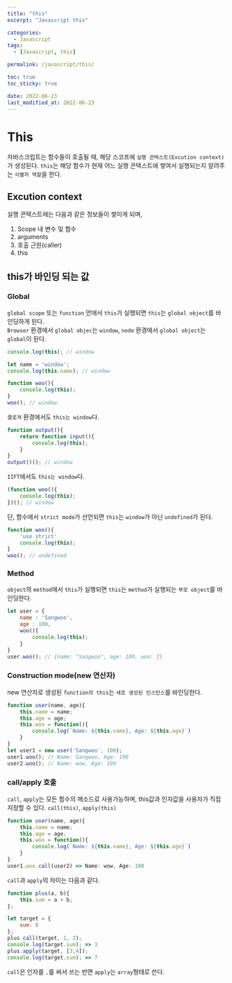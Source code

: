 ```yaml
---
title: "this"
excerpt: "Javascript this"

categories:
  - Javascript
tags:
  - [Javascript, this]

permalink: /javascript/this/

toc: true
toc_sticky: true

date: 2022-06-23
last_modified_at: 2022-06-23
---
```


# This

자바스크립트는 함수들이 호출될 때, 해당 스코프에 `실행 콘텍스트(Excution context)`가 생성된다.
`this`는 해당 함수가 현재 어느 실행 콘텍스트에 쌓여서 실행되는지 알려주는 `식별자 역할`을 한다.

## Excution context

실행 콘텍스트에는 다음과 같은 정보들이 쌓이게 되며,

1. Scope 내 변수 및 함수
2. arguments
3. 호출 근원(caller)
4. this

## this가 바인딩 되는 값

### Global

`global scope` 또는 `function` 안에서 `this`가 실행되면 `this`는 `global object`를 바인딩하게 된다.  
`Browser` 환경에서 `global objec`는 `window`, 
`node` 환경에서 `global object`는 `global`이 된다.

```javascript
console.log(this); // window
```

```javascript
let name = 'window';
console.log(this.name); // window
```

```javascript
function woo(){
    console.log(this);
}
woo(); // window
```

`클로져` 환경에서도 `this는 window`다.

```javascript
function output(){
    return function input(){
        console.log(this);
    }
}
output()(); // window
```

`IIFT`에서도 `this는 window`다.

```javascript
(function woo(){
    console.log(this);
})(); // window
```

단, 함수에서 `strict mode`가 선언되면 `this`는 `window`가 아닌 `undefined`가 된다.

```javascript
function woo(){
    'use strict'
    console.log(this);
}
woo(); // undefined
```

### Method

`object`의 `method`에서 `this`가 실행되면 `this`는 `method`가 실행되는 `부모 object`를 바인딩한다.

```javascript
let user = {
    name : 'Sangwoo',
    age : 100,
    woo(){
        console.log(this);
    }
}
user.woo(); // {name: "Sangwoo", age: 100, woo: ƒ}
```

### Construction mode(new 연산자)

new 연산자로 생성된 `function의 this`는 `새로 생성된 인스턴스`를 바인딩한다.

```javascript
function user(name, age){
    this.name = name;
    this.age = age;
    this.woo = function(){
        console.log(`Name: ${this.name}, Age: ${this.age}`)
    }
}
let user1 = new user('Sangwoo', 100);
user1.woo(); // Name: Sangwoo, Age: 100
user2.woo(); // Name: wow, Age: 100
```

### call/apply 호출

`call`, `apply`는 모든 함수의 메소드로 사용가능하며, this값과 인자값을 사용자가 직접 지정할 수 있다.
`call(this)`, `apply(this)`

```javascript
function user(name, age){
    this.name = name;
    this.age = age;
    this.woo = function(){
        console.log(`Name: ${this.name}, Age: ${this.age}`)
    }
}
user1.woo.call(user2) => Name: wow, Age: 100
```

`call`과 `apply`의 차이는 다음과 같다.

```javascript
function plus(a, b){
	this.sum = a + b;
};

let target = {
	sum: 0
};
plus.call(target, 1, 2);
console.log(target.sum); => 3
plus.apply(target, [3,4]);
console.log(target.sum); => 7
```

`call`은 인자를 `,`를 써서 쓰는 반면 `apply`는 `array`형태로 쓴다.
